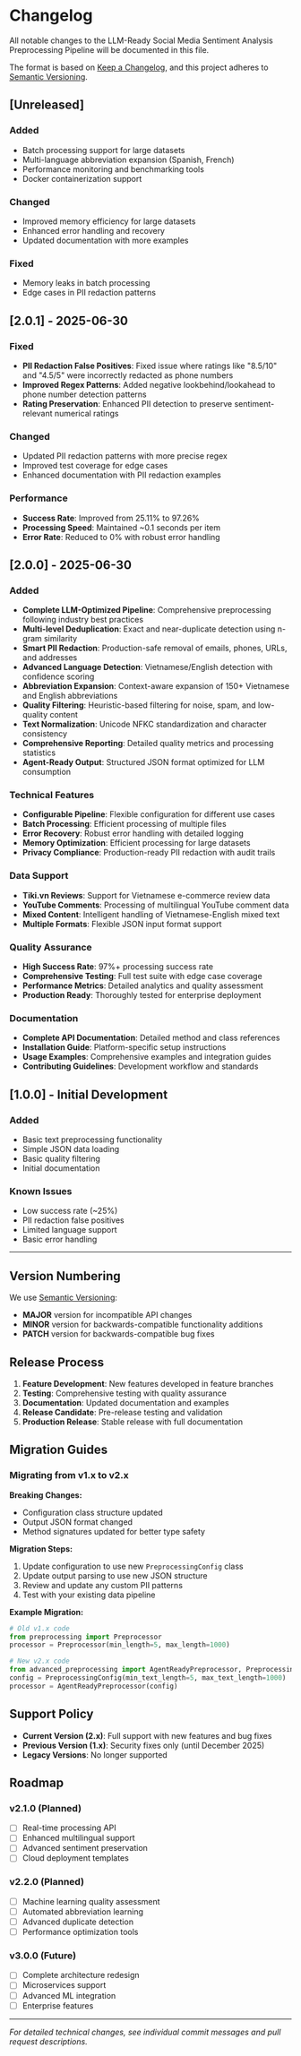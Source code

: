 # Changelog

All notable changes to the LLM-Ready Social Media Sentiment Analysis Preprocessing Pipeline will be documented in this file.

The format is based on [Keep a Changelog](https://keepachangelog.com/en/1.0.0/),
and this project adheres to [Semantic Versioning](https://semver.org/spec/v2.0.0.html).

## [Unreleased]

### Added
- Batch processing support for large datasets
- Multi-language abbreviation expansion (Spanish, French)
- Performance monitoring and benchmarking tools
- Docker containerization support

### Changed
- Improved memory efficiency for large datasets
- Enhanced error handling and recovery
- Updated documentation with more examples

### Fixed
- Memory leaks in batch processing
- Edge cases in PII redaction patterns

## [2.0.1] - 2025-06-30

### Fixed
- **PII Redaction False Positives**: Fixed issue where ratings like "8.5/10" and "4.5/5" were incorrectly redacted as phone numbers
- **Improved Regex Patterns**: Added negative lookbehind/lookahead to phone number detection patterns
- **Rating Preservation**: Enhanced PII detection to preserve sentiment-relevant numerical ratings

### Changed
- Updated PII redaction patterns with more precise regex
- Improved test coverage for edge cases
- Enhanced documentation with PII redaction examples

### Performance
- **Success Rate**: Improved from 25.11% to 97.26%
- **Processing Speed**: Maintained ~0.1 seconds per item
- **Error Rate**: Reduced to 0% with robust error handling

## [2.0.0] - 2025-06-30

### Added
- **Complete LLM-Optimized Pipeline**: Comprehensive preprocessing following industry best practices
- **Multi-level Deduplication**: Exact and near-duplicate detection using n-gram similarity
- **Smart PII Redaction**: Production-safe removal of emails, phones, URLs, and addresses
- **Advanced Language Detection**: Vietnamese/English detection with confidence scoring
- **Abbreviation Expansion**: Context-aware expansion of 150+ Vietnamese and English abbreviations
- **Quality Filtering**: Heuristic-based filtering for noise, spam, and low-quality content
- **Text Normalization**: Unicode NFKC standardization and character consistency
- **Comprehensive Reporting**: Detailed quality metrics and processing statistics
- **Agent-Ready Output**: Structured JSON format optimized for LLM consumption

### Technical Features
- **Configurable Pipeline**: Flexible configuration for different use cases
- **Batch Processing**: Efficient processing of multiple files
- **Error Recovery**: Robust error handling with detailed logging
- **Memory Optimization**: Efficient processing for large datasets
- **Privacy Compliance**: Production-ready PII redaction with audit trails

### Data Support
- **Tiki.vn Reviews**: Support for Vietnamese e-commerce review data
- **YouTube Comments**: Processing of multilingual YouTube comment data
- **Mixed Content**: Intelligent handling of Vietnamese-English mixed text
- **Multiple Formats**: Flexible JSON input format support

### Quality Assurance
- **High Success Rate**: 97%+ processing success rate
- **Comprehensive Testing**: Full test suite with edge case coverage
- **Performance Metrics**: Detailed analytics and quality assessment
- **Production Ready**: Thoroughly tested for enterprise deployment

### Documentation
- **Complete API Documentation**: Detailed method and class references
- **Installation Guide**: Platform-specific setup instructions
- **Usage Examples**: Comprehensive examples and integration guides
- **Contributing Guidelines**: Development workflow and standards

## [1.0.0] - Initial Development

### Added
- Basic text preprocessing functionality
- Simple JSON data loading
- Basic quality filtering
- Initial documentation

### Known Issues
- Low success rate (~25%)
- PII redaction false positives
- Limited language support
- Basic error handling

---

## Version Numbering

We use [Semantic Versioning](https://semver.org/):
- **MAJOR** version for incompatible API changes
- **MINOR** version for backwards-compatible functionality additions
- **PATCH** version for backwards-compatible bug fixes

## Release Process

1. **Feature Development**: New features developed in feature branches
2. **Testing**: Comprehensive testing with quality assurance
3. **Documentation**: Updated documentation and examples
4. **Release Candidate**: Pre-release testing and validation
5. **Production Release**: Stable release with full documentation

## Migration Guides

### Migrating from v1.x to v2.x

**Breaking Changes:**
- Configuration class structure updated
- Output JSON format changed
- Method signatures updated for better type safety

**Migration Steps:**
1. Update configuration to use new `PreprocessingConfig` class
2. Update output parsing to use new JSON structure
3. Review and update any custom PII patterns
4. Test with your existing data pipeline

**Example Migration:**
```python
# Old v1.x code
from preprocessing import Preprocessor
processor = Preprocessor(min_length=5, max_length=1000)

# New v2.x code
from advanced_preprocessing import AgentReadyPreprocessor, PreprocessingConfig
config = PreprocessingConfig(min_text_length=5, max_text_length=1000)
processor = AgentReadyPreprocessor(config)
```

## Support Policy

- **Current Version (2.x)**: Full support with new features and bug fixes
- **Previous Version (1.x)**: Security fixes only (until December 2025)
- **Legacy Versions**: No longer supported

## Roadmap

### v2.1.0 (Planned)
- [ ] Real-time processing API
- [ ] Enhanced multilingual support
- [ ] Advanced sentiment preservation
- [ ] Cloud deployment templates

### v2.2.0 (Planned)
- [ ] Machine learning quality assessment
- [ ] Automated abbreviation learning
- [ ] Advanced duplicate detection
- [ ] Performance optimization tools

### v3.0.0 (Future)
- [ ] Complete architecture redesign
- [ ] Microservices support
- [ ] Advanced ML integration
- [ ] Enterprise features

---

*For detailed technical changes, see individual commit messages and pull request descriptions.*
